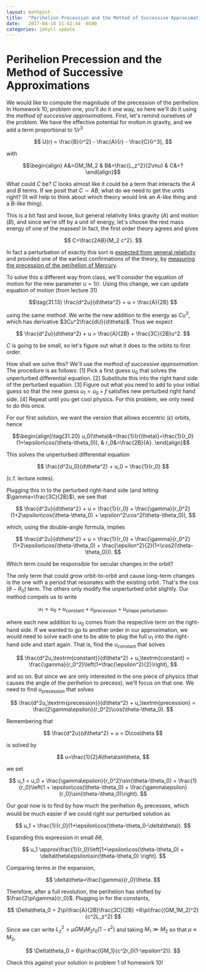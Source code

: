 ```yaml
---
layout: mathpost
title:  "Perihelion Precession and the Method of Successive Approximations"
date:   2017-04-18 11:42:44 -0500
categories: jekyll update
---
```


# Perihelion Precession and the Method of Successive Approximations

We would like to compute the magnitude of the precession of the perihelion. In Homework 10, problem one, you'll do it one way, so here we'll do it using the _method of successive approximations_. First, let's remind ourselves of the problem. We have the effective potential for motion in gravity, and we add a term proportional to $1/r^3$

$$
U(r) = \frac{B}{r^2} - \frac{A}{r} - \frac{C}{r^3},
$$

with

$$\begin{align}
A&=GM_1M_2 & B&=\frac{L_z^2}{2\mu} & C&=?
\end{align}$$

What could $C$ be? $C$ looks almost like it could be a term that interacts the $A$ and $B$ terms. If we posit that $C\sim AB$, what do we need to get the units right? (It will help to think about which theory would link an $A$-like thing and a $B$-like thing).

This is a bit fast and loose, but general relativity links gravity ($A$) and motion ($B$), and since we're off by a unit of energy, let's choose the rest mass energy of one of the masses! In fact, the first order theory agrees and gives

$$
C=\frac{2AB}{M_2 c^2}.
$$

In fact a perturbation of exactly this sort is [expected from general relativity](https://en.wikipedia.org/wiki/Two-body_problem_in_general_relativity#Effective_radial_potential_energy) and provided one of the earliest confirmations of the theory, by [measuring the precession of the perihelion of Mercury](https://journals.aps.org/rmp/abstract/10.1103/RevModPhys.19.361).

To solve this a different way from class, we'll consider the equation of motion for the new parameter $u=1/r$. Using this change, we can update equation of motion (from lecture 31)

$$\tag{31.13}
\frac{d^2u}{d\theta^2} + u = \frac{A}{2B}
$$

using the same method. We write the new addition to the energy as $Cu^3$, which has derivative $3Cu^2\frac{dU}{d\theta}$. Thus we expect

$$
\frac{d^2u}{d\theta^2} + u = \frac{A}{2B} + \frac{3C}{2B}u^2.
$$

$C$ is going to be small, so let's figure out what it does to the orbits to first order.

How shall we solve this? We'll use the _method of successive approximation_. The procedure is as follows:
[1] Pick a first guess $u_0$ that solves the unperturbed differential equation.
[2] Substitute this into the right hand side of the perturbed equation.
[3] Figure out what you need to add to your initial guess so that the new guess $u_1=u_0+f$ satisfies new perturbed right hand side.
[4] Repeat until you get cool physics.
For this problem, we only need to do this once.

For our first solution, we want the version that allows eccentric ($\epsilon$) orbits, hence

$$\begin{align}\tag{31.20}
u_0(\theta)&=\frac{1}{r(\theta)}=\frac{1}{r_0}(1+\epsilon\cos(\theta-\theta_0)), & r_0&=\frac{2B}{A}.
\end{align}$$

This solves the unperturbed differential equation

$$
\frac{d^2u_0}{d\theta^2} + u_0 = \frac{1}{r_0}
$$

(c.f. lecture notes).

Plugging this in to the perturbed right-hand side (and letting $\gamma=\frac{3C}{2B}$), we see that

$$
\frac{d^2u}{d\theta^2} + u = \frac{1}{r_0} + \frac{\gamma}{r_0^2}(1+2\epsilon\cos(\theta-\theta_0) + \epsilon^2\cos^2(\theta-\theta_0)),
$$

which, using the double-angle formula, implies

$$
\frac{d^2u}{d\theta^2} + u = \frac{1}{r_0} + \frac{\gamma}{r_0^2}(1+2\epsilon\cos(\theta-\theta_0) + \frac{\epsilon^2}{2}(1+\cos2(\theta-\theta_0))).
$$


Which term could be responsible for secular changes in the orbit?

The only term that could grow orbit-to-orbit and cause long-term changes is the one with a period that resonates with the existing orbit. That's the $\cos(\theta-\theta_0)$ term. The others only modify the unperturbed orbit slightly. Our method compels us to write

$$
u_1 = u_0 + u_\textrm{constant} + u_\textrm{precession} + u_\textrm{shape perturbation},
$$

where each new addition to $u_0$ comes from the respective term on the right-hand side. If we wanted to go to another order in our approximation, we would need to solve each one to be able to plug the full $u_1$ into the right-hand side and start again. That is, find the $u_\textrm{constant}$ that solves

$$
\frac{d^2u_\textrm{constant}}{d\theta^2} + u_\textrm{constant} = \frac{\gamma}{r_0^2}\left(1+\frac{\epsilon^2}{2}\right),
$$

and so on. But since we are only interested in the one piece of physics (that causes the angle of the perihelion to precess), we'll focus on that one. We need to find $u_\textrm{precession}$ that solves

$$
\frac{d^2u_\textrm{precession}}{d\theta^2} + u_\textrm{precession} = \frac{2\gamma\epsilon}{r_0^2}\cos(\theta-\theta_0).
$$

Remembering that

$$
\frac{d^2u}{d\theta^2} + u = D\cos\theta
$$

is solved by

$$
u=\frac{1}{2}A\theta\sin\theta,
$$

we set

$$
u_1 = u_0 + \frac{\gamma\epsilon}{r_0^2}\sin(\theta-\theta_0) = \frac{1}{r_0}\left(1 + \epsilon\cos(\theta-\theta_0) + \frac{\gamma\epsilon}{r_0}\sin(\theta-\theta_0)\right).
$$


Our goal now is to find by how much the perihelion $\theta_0$ precesses, which would be much easier if we could right our perturbed solution as

$$
u_1 = \frac{1}{r_0}(1+\epsilon\cos(\theta-\theta_0-\delta\theta)).
$$

Expanding this expression in small $\delta\theta$,

$$
u_1 \approx\frac{1}{r_0}\left[1+\epsilon\cos(\theta-\theta_0) + \delta\theta\epsilon\sin(\theta-\theta_0)
\right].
$$

Comparing terms in the expansion,

$$
\delta\theta=\frac{\gamma}{r_0}\theta.
$$

Therefore, after a full revolution, the perihelion has shifted by $\frac{2\pi\gamma}{r_0}$. Plugging in for the constants, 

$$
\Delta\theta_0 = 2\pi\frac{A}{2B}\frac{3C}{2B} =6\pi\frac{(GM_1M_2)^2}{c^2L_z^2}
$$

Since we can write $L_z^2=\mu GM_1M_2r_0(1-\epsilon^2)$ and taking $M_1\gg M_2$ so that $\mu\approx M_2$,

$$
\Delta\theta_0 = 6\pi\frac{GM_1}{c^2r_0(1-\epsilon^2)}.
$$

Check this against your solution in problem 1 of homework 10!
